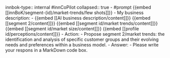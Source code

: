innbok-type:: internal
#innCoPilot
collapsed:: true
	- #prompt {{embed [[innBoK/segment-(id)/market-trends/few shots]]}}
		- My business description:
		- {{embed [[AI business description/content]]}} {{embed [[segment 2/content]]}} {{embed [[segment id/market trends/content]]}} {{embed [[segment id/market size/content]]}} {{embed [[profile id/perceptions/content]]}}
		- Action:
		- Propose segment 2/market trends: the identification and analysis of specific customer groups and their evolving needs and preferences within a business model.
		- Answer:
		- Please write your respons in a MarkDown code box.


